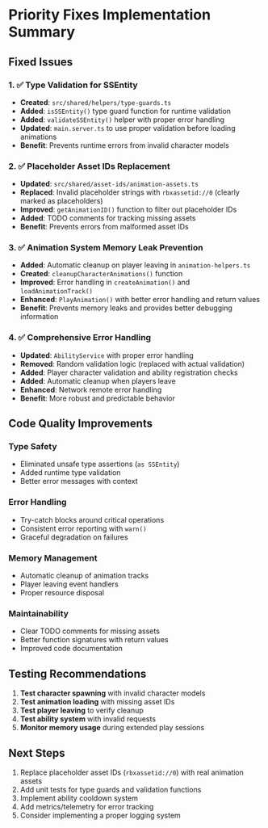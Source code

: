 # Priority Fixes Implementation Summary

## Fixed Issues

### 1. ✅ Type Validation for SSEntity
- **Created**: `src/shared/helpers/type-guards.ts`
- **Added**: `isSSEntity()` type guard function for runtime validation
- **Added**: `validateSSEntity()` helper with proper error handling
- **Updated**: `main.server.ts` to use proper validation before loading animations
- **Benefit**: Prevents runtime errors from invalid character models

### 2. ✅ Placeholder Asset IDs Replacement
- **Updated**: `src/shared/asset-ids/animation-assets.ts`
- **Replaced**: Invalid placeholder strings with `rbxassetid://0` (clearly marked as placeholders)
- **Improved**: `getAnimationID()` function to filter out placeholder IDs
- **Added**: TODO comments for tracking missing assets
- **Benefit**: Prevents errors from malformed asset IDs

### 3. ✅ Animation System Memory Leak Prevention
- **Added**: Automatic cleanup on player leaving in `animation-helpers.ts`
- **Created**: `cleanupCharacterAnimations()` function
- **Improved**: Error handling in `createAnimation()` and `loadAnimationTrack()`
- **Enhanced**: `PlayAnimation()` with better error handling and return values
- **Benefit**: Prevents memory leaks and provides better debugging information

### 4. ✅ Comprehensive Error Handling
- **Updated**: `AbilityService` with proper error handling
- **Removed**: Random validation logic (replaced with actual validation)
- **Added**: Player character validation and ability registration checks
- **Added**: Automatic cleanup when players leave
- **Enhanced**: Network remote error handling
- **Benefit**: More robust and predictable behavior

## Code Quality Improvements

### Type Safety
- Eliminated unsafe type assertions (`as SSEntity`)
- Added runtime type validation
- Better error messages with context

### Error Handling
- Try-catch blocks around critical operations
- Consistent error reporting with `warn()`
- Graceful degradation on failures

### Memory Management
- Automatic cleanup of animation tracks
- Player leaving event handlers
- Proper resource disposal

### Maintainability
- Clear TODO comments for missing assets
- Better function signatures with return values
- Improved code documentation

## Testing Recommendations

1. **Test character spawning** with invalid character models
2. **Test animation loading** with missing asset IDs
3. **Test player leaving** to verify cleanup
4. **Test ability system** with invalid requests
5. **Monitor memory usage** during extended play sessions

## Next Steps

1. Replace placeholder asset IDs (`rbxassetid://0`) with real animation assets
2. Add unit tests for type guards and validation functions
3. Implement ability cooldown system
4. Add metrics/telemetry for error tracking
5. Consider implementing a proper logging system
